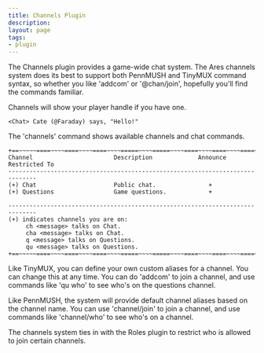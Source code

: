 ```yaml
---
title: Channels Plugin
description:
layout: page
tags: 
- plugin
---
```


The Channels plugin provides a game-wide chat system.  The Ares channels system does its best to support both PennMUSH and TinyMUX command syntax, so whether you like 'addcom' or '@chan/join', hopefully you'll find the commands familiar.

Channels will show your player handle if you have one.

    <Chat> Cate (@Faraday) says, "Hello!"

The 'channels' command shows available channels and chat commands.

    +==~~~~~====~~~~====~~~~====~~~~=====~~~~=====~~~~====~~~~====~~~~====~~~~~==+
    Channel                       Description             Announce  Restricted To
    ------------------------------------------------------------------------------
    (+) Chat                      Public chat.               +      
    (+) Questions                 Game questions.            +      
    
    ------------------------------------------------------------------------------
    (+) indicates channels you are on:
         ch <message> talks on Chat.
         cha <message> talks on Chat.
         q <message> talks on Questions.
         qu <message> talks on Questions.
    +==~~~~~====~~~~====~~~~====~~~~=====~~~~=====~~~~====~~~~====~~~~====~~~~~==+

Like TinyMUX, you can define your own custom aliases for a channel.  You can change this at any time.  You can do 'addcom' to join a channel, and use commands like 'qu who' to see who's on the questions channel.

Like PennMUSH, the system will provide default channel aliases based on the channel name.  You can use 'channel/join' to join a channel, and use commands like 'channel/who' to see who's on a channel.

The channels system ties in with the Roles plugin to restrict who is allowed to join certain channels.